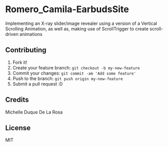 # Romero_Camila-EarbudsSite

Implementing an X-ray slider/image revealer using a version of a Vertical Scrolling Animation, as well as, making use of ScrollTrigger to create scroll-driven animations

## Contributing

1. Fork it!
2. Create your feature branch: `git checkout -b my-new-feature`
3. Commit your changes: `git commit -am 'Add some feature'`
4. Push to the branch: `git push origin my-new-feature`
5. Submit a pull request :D

## Credits

Michelle Duque De La Rosa

## License

MIT
